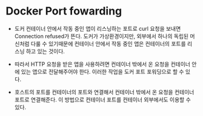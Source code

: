 # Docker Port fowarding
- 도커 컨테이너 안에서 작동 중인 앱이 리스닝하는 포트로 curl 요청을 보내면 Connection refused가 뜬다. 도커가 가상환경이지만, 외부에서 하나의 독립된 머신처럼 다룰 수 있기때문에 컨테이너 안에서 작동 중인 앱은 컨테이너의 포트를 리스닝 하고 있는 것이다.

- 따라서 HTTP 요청을 받은 앱을 사용하려면 컨테이너 밖에서 온 요청을 컨테이너 안에 있는 앱으로 전달해주어야 한다. 이러한 작업을 도커 포트 포워딩으로 할 수 있다.

- 호스트의 포트를 컨테이너의 포트와 연결해서 컨테이너 밖에서 온 요청을 컨테이너 포트로 연결해준다. 이 방법으로 컨테이너 포트를 컨테이너 외부에서도 이용할 수 있다.